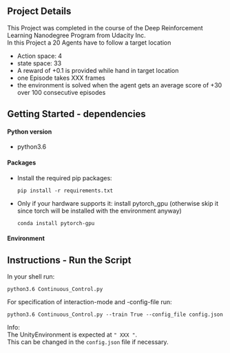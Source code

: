 ## Project Details
This Project was completed in the course of the Deep Reinforcement Learning Nanodegree Program from Udacity Inc. \
In this Project a 20 Agents have to follow a target location
- Action space: 4
- state space: 33
- A reward of +0.1 is provided while hand in target location
- one Episode takes XXX frames
- the environment is solved when the agent gets an average score of +30 over 100 consecutive episodes

## Getting Started - dependencies

#### Python version
- python3.6
#### Packages
- Install the required pip packages:
  ```
  pip install -r requirements.txt
  ```

- Only if your hardware supports it: install pytorch_gpu (otherwise skip it since torch will be installed with the environment anyway)  
  ```
  conda install pytorch-gpu
  ```
#### Environment



## Instructions - Run the Script
In your shell run:
```
python3.6 Continuous_Control.py
```
For specification of interaction-mode and -config-file run:
```
python3.6 Continuous_Control.py --train True --config_file config.json
```
Info: \
The UnityEnvironment is expected at `" XXX "`. \
This can be changed in the `config.json` file if necessary.
